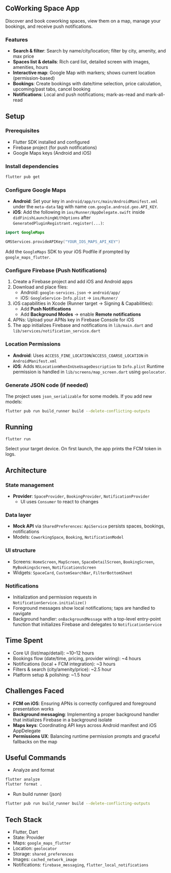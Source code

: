 ## CoWorking Space App

Discover and book coworking spaces, view them on a map, manage your bookings, and receive push notifications.

### Features

- **Search & filter**: Search by name/city/location; filter by city, amenity, and max price
- **Spaces list & details**: Rich card list, detailed screen with images, amenities, hours
- **Interactive map**: Google Map with markers; shows current location (permission-based)
- **Bookings**: Create bookings with date/time selection, price calculation, upcoming/past tabs, cancel booking
- **Notifications**: Local and push notifications; mark-as-read and mark-all-read

## Setup

### Prerequisites

- Flutter SDK installed and configured
- Firebase project (for push notifications)
- Google Maps keys (Android and iOS)

### Install dependencies

```bash
flutter pub get
```

### Configure Google Maps

- **Android**: Set your key in `android/app/src/main/AndroidManifest.xml` under the `meta-data` tag with name `com.google.android.geo.API_KEY`.
- **iOS**: Add the following in `ios/Runner/AppDelegate.swift` inside `didFinishLaunchingWithOptions` after `GeneratedPluginRegistrant.register(...)`:

```swift
import GoogleMaps

GMSServices.provideAPIKey("YOUR_IOS_MAPS_API_KEY")
```

Add the `GoogleMaps` SDK to your iOS Podfile if prompted by `google_maps_flutter`.

### Configure Firebase (Push Notifications)

1. Create a Firebase project and add iOS and Android apps
2. Download and place files:
   - Android: `google-services.json` → `android/app/`
   - iOS: `GoogleService-Info.plist` → `ios/Runner/`
3. iOS capabilities in Xcode (Runner target → Signing & Capabilities):
   - Add **Push Notifications**
   - Add **Background Modes** → enable **Remote notifications**
4. APNs: Upload your APNs key in Firebase Console for iOS
5. The app initializes Firebase and notifications in `lib/main.dart` and `lib/services/notification_service.dart`

### Location Permissions

- **Android**: Uses `ACCESS_FINE_LOCATION`/`ACCESS_COARSE_LOCATION` in `AndroidManifest.xml`
- **iOS**: Adds `NSLocationWhenInUseUsageDescription` to `Info.plist`
  Runtime permission is handled in `lib/screens/map_screen.dart` using `geolocator`.

### Generate JSON code (if needed)

The project uses `json_serializable` for some models. If you add new models:

```bash
flutter pub run build_runner build --delete-conflicting-outputs
```

## Running

```bash
flutter run
```

Select your target device. On first launch, the app prints the FCM token in logs.

## Architecture

### State management

- **Provider**: `SpaceProvider`, `BookingProvider`, `NotificationProvider`
  - UI uses `Consumer` to react to changes

### Data layer

- **Mock API** via `SharedPreferences`: `ApiService` persists spaces, bookings, notifications
- Models: `CoworkingSpace`, `Booking`, `NotificationModel`

### UI structure

- Screens: `HomeScreen`, `MapScreen`, `SpaceDetailScreen`, `BookingScreen`, `MyBookingsScreen`, `NotificationsScreen`
- Widgets: `SpaceCard`, `CustomSearchBar`, `FilterBottomSheet`

### Notifications

- Initialization and permission requests in `NotificationService.initialize()`
- Foreground messages show local notifications; taps are handled to navigate
- Background handler: `onBackgroundMessage` with a top-level entry-point function that initializes Firebase and delegates to `NotificationService`

## Time Spent

- Core UI (list/map/detail): ~10–12 hours
- Bookings flow (date/time, pricing, provider wiring): ~4 hours
- Notifications (local + FCM integration): ~3 hours
- Filters & search (city/amenity/price): ~2.5 hour
- Platform setup & polishing: ~1.5 hour

## Challenges Faced

- **FCM on iOS**: Ensuring APNs is correctly configured and foreground presentation works
- **Background messaging**: Implementing a proper background handler that initializes Firebase in a background isolate
- **Maps keys**: Coordinating API keys across Android manifest and iOS AppDelegate
- **Permissions UX**: Balancing runtime permission prompts and graceful fallbacks on the map

## Useful Commands

- Analyze and format

```bash
flutter analyze
flutter format .
```

- Run build runner (json)

```bash
flutter pub run build_runner build --delete-conflicting-outputs
```

## Tech Stack

- Flutter, Dart
- State: Provider
- Maps: `google_maps_flutter`
- Location: `geolocator`
- Storage: `shared_preferences`
- Images: `cached_network_image`
- Notifications: `firebase_messaging`, `flutter_local_notifications`
